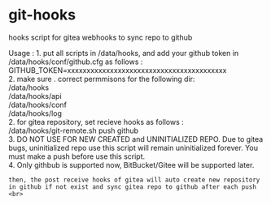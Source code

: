 # git-hooks

hooks script for gitea webhooks to sync repo to github

Usage : 
    1. put all scripts in /data/hooks, and add your github token in /data/hooks/conf/github.cfg as follows : <br>
        GITHUB_TOKEN=xxxxxxxxxxxxxxxxxxxxxxxxxxxxxxxxxxxxxxxxx  <br>
    2. make sure . correct permmisons for the following dir:  <br>
        /data/hooks  <br> 
        /data/hooks/api  <br>
        /data/hooks/conf <br>
        /data/hooks/log <br>
    2. for gitea repository, set recieve hooks as follows : <br>
        /data/hooks/git-remote.sh push github <br>
    3. DO NOT USE FOR NEW CREATED and UNINITIALIZED REPO. Due to gitea bugs, uninitialized repo use this script will remain uninitialized forever. You must make a push before use this script. <br>
    4. Only githbub is supported now, BitBucket/Gitee will be supported later. <br>

    then, the post receive hooks of gitea will auto create new repository in github if not exist and sync gitea repo to github after each push <br>
